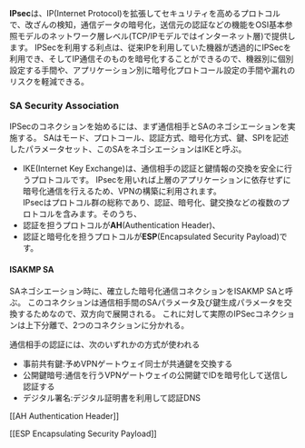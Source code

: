 
**IPsec**は、IP(Internet Protocol)を拡張してセキュリティを高めるプロトコルで、改ざんの検知，通信データの暗号化，送信元の認証などの機能をOSI基本参照モデルのネットワーク層レベル(TCP/IPモデルではインターネット層)で提供します。
IPSecを利用する利点は、従来IPを利用していた機器が透過的にIPSecを利用でき、そしてIP通信そのものを暗号化することができるので、機器別に個別設定する手間や、アプリケーション別に暗号化プロトコール設定の手間や漏れのリスクを軽減できる。

### SA Security Association
IPSecのコネクションを始めるには、まず通信相手とSAのネゴシエーションを実施する。
SAはモード、プロトコール、認証方式、暗号化方式、鍵、SPIを記述したパラメータセット、このSAをネゴシエーションはIKEと呼ぶ。
- IKE(Internet Key Exchange)は、通信相手の認証と鍵情報の交換を安全に行うプロトコルです。
IPsecを用いれば上層のアプリケーションに依存せずに暗号化通信を行えるため、VPNの構築に利用されます。  
IPsecはプロトコル群の総称であり、認証、暗号化、鍵交換などの複数のプロトコルを含みます。そのうち、
- 認証を担うプロトコルが**AH**(Authentication Header)、
- 認証と暗号化を担うプロトコルが**ESP**(Encapsulated Security Payload)です。

#### ISAKMP SA
SAネゴシエーション時に、確立した暗号化通信コネクションをISAKMP SAと呼ぶ。
このコネクションは通信相手間のSAパラメータ及び鍵生成パラメータを交換するためなので、双方向で展開される。
これに対して実際のIPSecコネクションは上下分離で、2つのコネクションに分かれる。

通信相手の認証には、次のいずれかの方式が使われる
- 事前共有鍵:予めVPNゲートウェイ同士が共通鍵を交換する
- 公開鍵暗号:通信を行うVPNゲートウェイの公開鍵でIDを暗号化して送信し認証する
- デジタル署名:デジタル証明書を利用して認証DNS

[[AH Authentication Header]]

[[ESP Encapsulating Security Payload]]